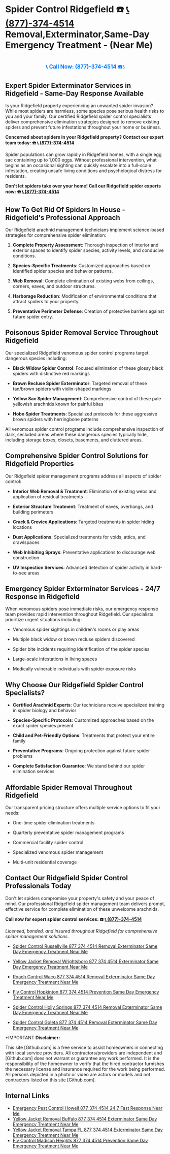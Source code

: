 # Spider Control Ridgefield ☎️ [📞 (877)-374-4514](https://pest-control-4514.netlify.app) Removal,Exterminator,Same-Day Emergency Treatment - (Near Me)
# 

<p align="center" style="font-size: 1.2em; font-weight: bold; margin: 20px 0;">
  <a href="https://pest-control-4514.netlify.app" target="_blank" style="color: #007BFF; text-decoration: none;">📞 Call Now: (877)-374-4514 ☎️💧</a>
</p>

## Expert Spider Exterminator Services in Ridgefield - Same-Day Response Available

Is your Ridgefield property experiencing an unwanted spider invasion? While most spiders are harmless, some species pose serious health risks to you and your family. Our certified Ridgefield spider control specialists deliver comprehensive elimination strategies designed to remove existing spiders and prevent future infestations throughout your home or business.

**Concerned about spiders in your Ridgefield property? Contact our expert team today: ☎️ [📞 (877)-374-4514](https://pest-control-4514.netlify.app)**

Spider populations can grow rapidly in Ridgefield homes, with a single egg sac containing up to 1,000 eggs. Without professional intervention, what begins as an occasional sighting can quickly escalate into a full-scale infestation, creating unsafe living conditions and psychological distress for residents.

**Don't let spiders take over your home! Call our Ridgefield spider experts now: ☎️ [📞 (877)-374-4514](https://pest-control-4514.netlify.app)**

## How To Get Rid Of Spiders In House - Ridgefield's Professional Approach

Our Ridgefield arachnid management technicians implement science-based strategies for comprehensive spider elimination:

1. **Complete Property Assessment**: Thorough inspection of interior and exterior spaces to identify spider species, activity levels, and conducive conditions.

2. **Species-Specific Treatments**: Customized approaches based on identified spider species and behavior patterns.

3. **Web Removal**: Complete elimination of existing webs from ceilings, corners, eaves, and outdoor structures.

4. **Harborage Reduction**: Modification of environmental conditions that attract spiders to your property.

5. **Preventative Perimeter Defense**: Creation of protective barriers against future spider entry.

## Poisonous Spider Removal Service Throughout Ridgefield

Our specialized Ridgefield venomous spider control programs target dangerous species including:

- **Black Widow Spider Control**: Focused elimination of these glossy black spiders with distinctive red markings

- **Brown Recluse Spider Exterminator**: Targeted removal of these tan/brown spiders with violin-shaped markings

- **Yellow Sac Spider Management**: Comprehensive control of these pale yellowish arachnids known for painful bites

- **Hobo Spider Treatments**: Specialized protocols for these aggressive brown spiders with herringbone patterns

All venomous spider control programs include comprehensive inspection of dark, secluded areas where these dangerous species typically hide, including storage boxes, closets, basements, and cluttered areas.

## Comprehensive Spider Control Solutions for Ridgefield Properties

Our Ridgefield spider management programs address all aspects of spider control:

- **Interior Web Removal & Treatment**: Elimination of existing webs and application of residual treatments

- **Exterior Structure Treatment**: Treatment of eaves, overhangs, and building perimeters

- **Crack & Crevice Applications**: Targeted treatments in spider hiding locations

- **Dust Applications**: Specialized treatments for voids, attics, and crawlspaces

- **Web Inhibiting Sprays**: Preventative applications to discourage web construction

- **UV Inspection Services**: Advanced detection of spider activity in hard-to-see areas

## Emergency Spider Exterminator Services - 24/7 Response in Ridgefield

When venomous spiders pose immediate risks, our emergency response team provides rapid intervention throughout Ridgefield. Our specialists prioritize urgent situations including:

- Venomous spider sightings in children's rooms or play areas

- Multiple black widow or brown recluse spiders discovered

- Spider bite incidents requiring identification of the spider species

- Large-scale infestations in living spaces

- Medically vulnerable individuals with spider exposure risks

## Why Choose Our Ridgefield Spider Control Specialists?

- **Certified Arachnid Experts**: Our technicians receive specialized training in spider biology and behavior

- **Species-Specific Protocols**: Customized approaches based on the exact spider species present

- **Child and Pet-Friendly Options**: Treatments that protect your entire family

- **Preventative Programs**: Ongoing protection against future spider problems

- **Complete Satisfaction Guarantee**: We stand behind our spider elimination services

## Affordable Spider Removal Throughout Ridgefield

Our transparent pricing structure offers multiple service options to fit your needs:

- One-time spider elimination treatments

- Quarterly preventative spider management programs

- Commercial facility spider control

- Specialized venomous spider management

- Multi-unit residential coverage

## Contact Our Ridgefield Spider Control Professionals Today

Don't let spiders compromise your property's safety and your peace of mind. Our professional Ridgefield spider management team delivers prompt, effective service for complete elimination of these unwelcome arachnids.

**Call now for expert spider control services: ☎️ [📞 (877)-374-4514](https://pest-control-4514.netlify.app)**

*Licensed, bonded, and insured throughout Ridgefield for comprehensive spider management solutions.*


- [Spider Control Russellville 877 374 4514 Removal Exterminator Same Day Emergency Treatment Near Me](https://github.com/allyoucaneatsushiin/pest-control/blob/main/Spider-Control-Russellville-877-374-4514-Removal-Exterminator-Same-Day-Emergency-Treatment-Near-Me.md)
- [Yellow Jacket Removal Wrightsboro 877 374 4514 Exterminator Same Day Emergency Treatment Near Me](https://github.com/allyoucaneatsushiin/pest-control/blob/main/Yellow-Jacket-Removal-Wrightsboro-877-374-4514-Exterminator-Same-Day-Emergency-Treatment-Near-Me.md)
- [Roach Control Waco 877 374 4514 Removal Exterminator Same Day Emergency Treatment Near Me](https://github.com/allyoucaneatsushiin/pest-control/blob/main/Roach-Control-Waco-877-374-4514-Removal-Exterminator-Same-Day-Emergency-Treatment-Near-Me.md)


- [Fly Control Hopkinton 877 374 4514 Prevention Same Day Emergency Treatment Near Me](https://github.com/allyoucaneatsushiin/pest-control/blob/main/Fly-Control-Hopkinton-877-374-4514-Prevention-Same-Day-Emergency-Treatment-Near-Me.md)
- [Spider Control Holly Springs 877 374 4514 Removal Exterminator Same Day Emergency Treatment Near Me](https://github.com/allyoucaneatsushiin/pest-control/blob/main/Spider-Control-Holly-Springs-877-374-4514-Removal-Exterminator-Same-Day-Emergency-Treatment-Near-Me.md)
- [Spider Control Goleta 877 374 4514 Removal Exterminator Same Day Emergency Treatment Near Me](https://github.com/allyoucaneatsushiin/pest-control/blob/main/Spider-Control-Goleta-877-374-4514-Removal-Exterminator-Same-Day-Emergency-Treatment-Near-Me.md)


*IMPORTANT **Disclaimer:**  

This site [Github.com] is a free service to assist homeowners in connecting with local service providers. All contractors/providers are independent and [Github.com] does not warrant or guarantee any work performed. It is the responsibility of the homeowner to verify that the hired contractor furnishes the necessary license and insurance required for the work being performed. All persons depicted in a photo or video are actors or models and not contractors listed on this site [Github.com].


## Internal Links
- [Emergency Pest Control Howell 877 374 4514 24 7 Fast Response Near Me](https://github.com/allyoucaneatsushiin/pest-control/blob/main/Emergency-Pest-Control-Howell-877-374-4514-24-7-Fast-Response-Near-Me.md)
- [Yellow Jacket Removal Buffalo 877 374 4514 Exterminator Same Day Emergency Treatment Near Me](https://github.com/allyoucaneatsushiin/pest-control/blob/main/Yellow-Jacket-Removal-Buffalo-877-374-4514-Exterminator-Same-Day-Emergency-Treatment-Near-Me.md)
- [Yellow Jacket Removal Tampa FL 877 374 4514 Exterminator Same Day Emergency Treatment Near Me](https://github.com/allyoucaneatsushiin/pest-control/blob/main/Yellow-Jacket-Removal-Tampa-FL-877-374-4514-Exterminator-Same-Day-Emergency-Treatment-Near-Me.md)
- [Fly Control Madison Heights 877 374 4514 Prevention Same Day Emergency Treatment Near Me](https://github.com/allyoucaneatsushiin/pest-control/blob/main/Fly-Control-Madison-Heights-877-374-4514-Prevention-Same-Day-Emergency-Treatment-Near-Me.md)
